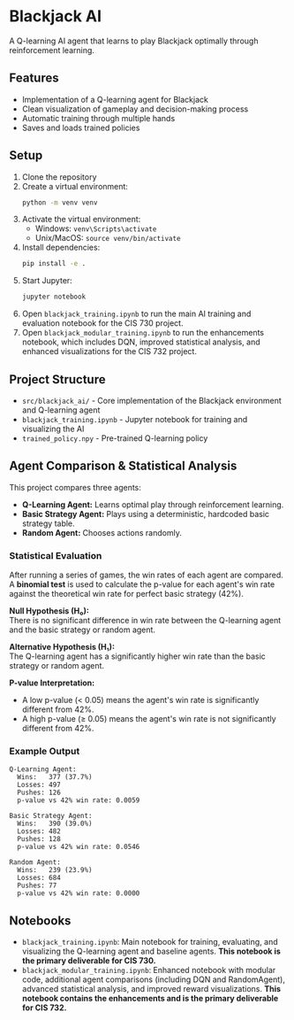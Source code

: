 # Blackjack AI

A Q-learning AI agent that learns to play Blackjack optimally through reinforcement learning.

## Features
- Implementation of a Q-learning agent for Blackjack
- Clean visualization of gameplay and decision-making process
- Automatic training through multiple hands
- Saves and loads trained policies

## Setup
1. Clone the repository
2. Create a virtual environment:
   ```bash
   python -m venv venv
   ```
3. Activate the virtual environment:
   - Windows: `venv\Scripts\activate`
   - Unix/MacOS: `source venv/bin/activate`
4. Install dependencies:
   ```bash
   pip install -e .
   ```
5. Start Jupyter:
   ```bash
   jupyter notebook
   ```
6. Open `blackjack_training.ipynb` to run the main AI training and evaluation notebook for the CIS 730 project.
7. Open `blackjack_modular_training.ipynb` to run the enhancements notebook, which includes DQN, improved statistical analysis, and enhanced visualizations for the CIS 732 project.

## Project Structure
- `src/blackjack_ai/` - Core implementation of the Blackjack environment and Q-learning agent
- `blackjack_training.ipynb` - Jupyter notebook for training and visualizing the AI
- `trained_policy.npy` - Pre-trained Q-learning policy 

## Agent Comparison & Statistical Analysis

This project compares three agents:
- **Q-Learning Agent:** Learns optimal play through reinforcement learning.
- **Basic Strategy Agent:** Plays using a deterministic, hardcoded basic strategy table.
- **Random Agent:** Chooses actions randomly.

### Statistical Evaluation
After running a series of games, the win rates of each agent are compared.  
A **binomial test** is used to calculate the p-value for each agent's win rate against the theoretical win rate for perfect basic strategy (42%).

**Null Hypothesis (H₀):**  
There is no significant difference in win rate between the Q-learning agent and the basic strategy or random agent.

**Alternative Hypothesis (H₁):**  
The Q-learning agent has a significantly higher win rate than the basic strategy or random agent.

**P-value Interpretation:**  
- A low p-value (< 0.05) means the agent's win rate is significantly different from 42%.
- A high p-value (≥ 0.05) means the agent's win rate is not significantly different from 42%.

### Example Output
```
Q-Learning Agent:
  Wins:   377 (37.7%)
  Losses: 497
  Pushes: 126
  p-value vs 42% win rate: 0.0059

Basic Strategy Agent:
  Wins:   390 (39.0%)
  Losses: 482
  Pushes: 128
  p-value vs 42% win rate: 0.0546

Random Agent:
  Wins:   239 (23.9%)
  Losses: 684
  Pushes: 77
  p-value vs 42% win rate: 0.0000
``` 

## Notebooks
- `blackjack_training.ipynb`: Main notebook for training, evaluating, and visualizing the Q-learning agent and baseline agents. **This notebook is the primary deliverable for CIS 730.**
- `blackjack_modular_training.ipynb`: Enhanced notebook with modular code, additional agent comparisons (including DQN and RandomAgent), advanced statistical analysis, and improved reward visualizations. **This notebook contains the enhancements and is the primary deliverable for CIS 732.** 
